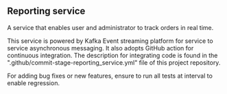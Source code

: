 ## Reporting service

A service that enables user and administrator to track orders in real time.

This service is powered by Kafka Event streaming platform for service to service asynchronous messaging. It also adopts GitHub action for continuous integration.
The description for integrating code is found in the ".github/commit-stage-reporting_service.yml" file of this project repository.

For adding bug fixes or new features, ensure to run all tests at interval to enable regression.
